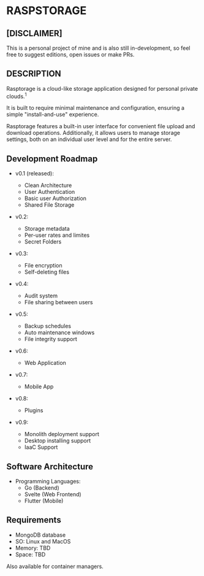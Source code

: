 # RASPSTORAGE

## [DISCLAIMER]

This is a personal project of mine and is also still in-development, so feel free to suggest editions, open issues or make PRs.

## DESCRIPTION

Rasptorage is a cloud-like storage application designed for personal private clouds.<sup>1</sup>

It is built to require minimal maintenance and configuration, ensuring a simple "install-and-use" experience.

Rasptorage features a built-in user interface for convenient file upload and download operations. Additionally, it allows users to manage storage settings, both on an individual user level and for the entire server.

## Development Roadmap

- v0.1 (released):
    - Clean Architecture
    - User Authentication
    - Basic user Authorization
    - Shared File Storage

- v0.2:
    - Storage metadata
    - Per-user rates and limites
    - Secret Folders

- v0.3:
    - File encryption
    - Self-deleting files

- v0.4:
    - Audit system
    - File sharing between users

- v0.5:
    - Backup schedules
    - Auto maintenance windows
    - File integrity support

- v0.6:
    - Web Application

- v0.7:
    - Mobile App

- v0.8:
    - Plugins

- v0.9:
    - Monolith deployment support
    - Desktop installing support
    - IaaC Support

## Software Architecture

- Programming Languages: 
    - Go (Backend)
    - Svelte (Web Frontend)
    - Flutter (Mobile)

## Requirements

- MongoDB database
- SO: Linux and MacOS
- Memory: TBD
- Space: TBD

Also available for container managers.
